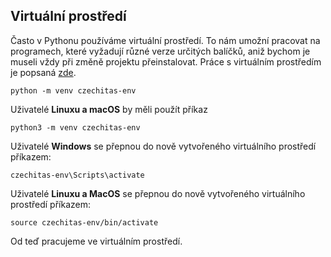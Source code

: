 ## Virtuální prostředí

Často v Pythonu používáme virtuální prostředí. To nám umožní pracovat na programech, které vyžadují různé verze určitých balíčků, aniž bychom je museli vždy při změně projektu přeinstalovat. Práce s virtuálním prostředím je popsaná [zde](https://docs.python.org/3/tutorial/venv.html).

```
python -m venv czechitas-env
```

Uživatelé **Linuxu a macOS** by měli použít příkaz

```
python3 -m venv czechitas-env
```


Uživatelé **Windows** se přepnou do nově vytvořeného virtuálního prostředí příkazem:

```
czechitas-env\Scripts\activate
```

Uživatelé **Linuxu a MacOS** se přepnou do nově vytvořeného virtuálního prostředí příkazem:

```
source czechitas-env/bin/activate
```

Od teď pracujeme ve virtuálním prostředí.

